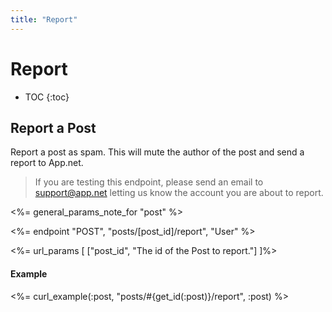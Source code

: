 ```yaml
---
title: "Report"
---
```


# Report

* TOC
{:toc}

## Report a Post

Report a post as spam. This will mute the author of the post and send a report to App.net.

> If you are testing this endpoint, please send an email to [support@app.net](mailto:support@app.net) letting us know the account you are about to report. 

<%= general_params_note_for "post" %>

<%= endpoint "POST", "posts/[post_id]/report", "User" %>

<%= url_params [
    ["post_id", "The id of the Post to report."]
]%>

#### Example

<%= curl_example(:post, "posts/#{get_id(:post)}/report", :post) %>
